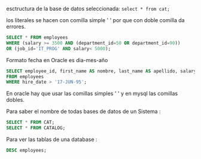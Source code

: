 esctructura de la base de datos seleccionada:
`select * from cat;`

los literales se hacen con comilla simple ' ' por que con doble comilla da errores.
``` sql
SELECT * FROM employees
WHERE (salary >= 3500 AND (department_id=50 OR department_id=90))
OR (job_id='IT_PROG' AND salary< 5000);
```

Formato fecha en Oracle es dia-mes-año
``` sql
SELECT employee_id, first_name AS nombre, last_name AS apellido, salary AS salario, hire_date
FROM employees
WHERE hire_date > '17-JUN-95';
```

En oracle hay que usar las comillas simples ' ' y en mysql las comillas dobles.

Para saber el nombre de todas bases de datos de un Sistema :
``` sql
SELECT * FROM CAT;
SELECT * FROM CATALOG;
```

Para ver las tablas de una database :
``` sql
DESC employees;
```



